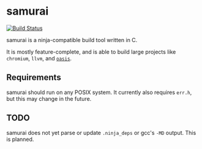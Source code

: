 # samurai

[![Build Status](https://travis-ci.org/michaelforney/samurai.svg?branch=master)](https://travis-ci.org/michaelforney/samurai)

samurai is a ninja-compatible build tool written in C.

It is mostly feature-complete, and is able to build large projects like
`chromium`, `llvm`, and [`oasis`](https://github.com/michaelforney/oasis).

## Requirements
samurai should run on any POSIX system. It currently also requires `err.h`, but
this may change in the future.

## TODO
samurai does not yet parse or update `.ninja_deps` or gcc's `-MD` output. This
is planned.
